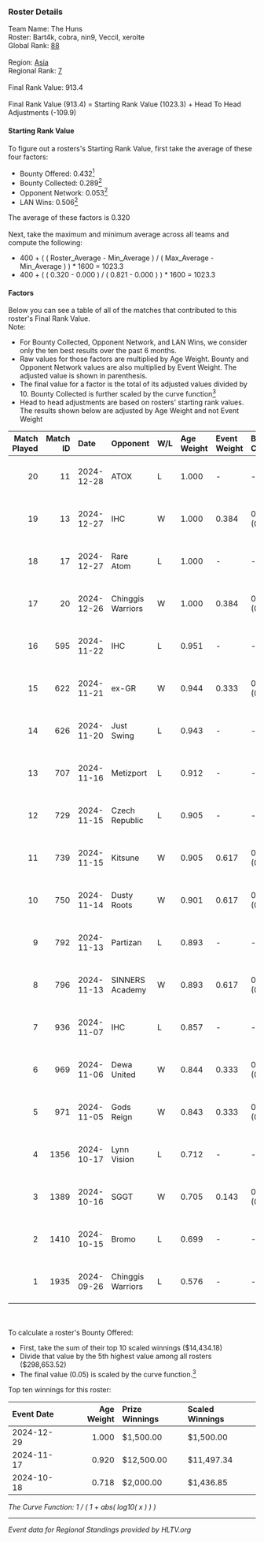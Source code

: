 ### Roster Details<br />
Team Name: The Huns<br />
Roster: Bart4k, cobra, nin9, Veccil, xerolte<br />
Global Rank: [88](../../standings_global_2024_12_31.md)<br />
<br />
Region: [Asia]( ../../standings_asia_2024_12_31.md)<br />
Regional Rank: [7]( ../../standings_asia_2024_12_31.md)<br />
<br />
Final Rank Value:  913.4<br />
<br />
Final Rank Value (913.4) = Starting Rank Value (1023.3) + Head To Head Adjustments (-109.9)<br />

#### Starting Rank Value<br />
To figure out a rosters's Starting Rank Value, first take the average of these four factors:<br />
- Bounty Offered: 0.432[<sup>1</sup>](#table2)
- Bounty Collected: 0.289[<sup>2</sup>](#table1)
- Opponent Network: 0.053[<sup>2</sup>](#table1)
- LAN Wins: 0.506[<sup>2</sup>](#table1)

The average of these factors is 0.320<br />
<br />
Next, take the maximum and minimum average across all teams and compute the following:<br />
- 400 + ( ( Roster_Average - Min_Average ) / ( Max_Average - Min_Average ) ) * 1600 = 1023.3
- 400 + ( ( 0.320 - 0.000 ) / ( 0.821 - 0.000 ) ) * 1600 = 1023.3


#### Factors<br />
Below you can see a table of all of the matches that contributed to this roster's Final Rank Value.<br />
Note:<br />

- For Bounty Collected, Opponent Network, and LAN Wins, we consider only the ten best results over the past 6 months.
- Raw values for those factors are multiplied by Age Weight. Bounty and Opponent Network values are also multiplied by Event Weight. The adjusted value is shown in parenthesis.
- The final value for a factor is the total of its adjusted values divided by 10. Bounty Collected is further scaled by the curve function[<sup>3</sup>](#curveFunction)
- Head to head adjustments are based on rosters' starting rank values. The results shown below are adjusted by Age Weight and not Event Weight
<span id="table1"></span><br />


| Match Played | Match ID | Date       | Opponent          | W/L | Age Weight | Event Weight | Bounty Collected | Opponent Network | LAN Wins  | H2H Adj. | Roster                                  |
| -: | -: | :- | :- | :- | :- | :- | :- | :- | :- | -: | :- |
|           20 |       11 | 2024-12-28 | ATOX              | L   | 1.000      | -            | -                | -                | -         |    -7.79 | Bart4k, cobra, nin9, Veccil, xerolte    |
|           19 |       13 | 2024-12-27 | IHC               | W   | 1.000      | 0.384        | 0.003 (0.001)    | 0.128 (0.049)    | 1 (1.000) |     8.15 | Bart4k, cobra, nin9, Veccil, xerolte    |
|           18 |       17 | 2024-12-27 | Rare Atom         | L   | 1.000      | -            | -                | -                | -         |   -11.94 | Bart4k, cobra, nin9, Veccil, xerolte    |
|           17 |       20 | 2024-12-26 | Chinggis Warriors | W   | 1.000      | 0.384        | 0.035 (0.013)    | 0.334 (0.128)    | 1 (1.000) |    11.36 | Bart4k, cobra, nin9, Veccil, xerolte    |
|           16 |      595 | 2024-11-22 | IHC               | L   | 0.951      | -            | -                | -                | -         |   -23.01 | Bart4k, cobra, nin9, Wonderzce, xerolte |
|           15 |      622 | 2024-11-21 | ex-GR             | W   | 0.944      | 0.333        | 0.025 (0.008)    | 0.145 (0.046)    | 0 (0.000) |     8.50 | Bart4k, cobra, nin9, Wonderzce, xerolte |
|           14 |      626 | 2024-11-20 | Just Swing        | L   | 0.943      | -            | -                | -                | -         |   -23.41 | Bart4k, cobra, nin9, Wonderzce, xerolte |
|           13 |      707 | 2024-11-16 | Metizport         | L   | 0.912      | -            | -                | -                | -         |    -4.65 | Bart4k, cobra, nin9, Wonderzce, xerolte |
|           12 |      729 | 2024-11-15 | Czech Republic    | L   | 0.905      | -            | -                | -                | -         |   -22.98 | Bart4k, cobra, nin9, Wonderzce, xerolte |
|           11 |      739 | 2024-11-15 | Kitsune           | W   | 0.905      | 0.617        | 0.008 (0.005)    | 0.000 (0.000)    | 1 (0.905) |     2.19 | Bart4k, cobra, nin9, Wonderzce, xerolte |
|           10 |      750 | 2024-11-14 | Dusty Roots       | W   | 0.901      | 0.617        | 0.004 (0.002)    | 0.340 (0.189)    | 1 (0.901) |     7.31 | Bart4k, cobra, nin9, Wonderzce, xerolte |
|            9 |      792 | 2024-11-13 | Partizan          | L   | 0.893      | -            | -                | -                | -         |    -5.62 | Bart4k, cobra, nin9, Wonderzce, xerolte |
|            8 |      796 | 2024-11-13 | SINNERS Academy   | W   | 0.893      | 0.617        | 0.003 (0.001)    | 0.078 (0.043)    | 1 (0.893) |     7.37 | Bart4k, cobra, nin9, Wonderzce, xerolte |
|            7 |      936 | 2024-11-07 | IHC               | L   | 0.857      | -            | -                | -                | -         |   -22.35 | Bart4k, cobra, nin9, Wonderzce, xerolte |
|            6 |      969 | 2024-11-06 | Dewa United       | W   | 0.844      | 0.333        | 0.000 (0.000)    | 0.052 (0.015)    | 0 (0.000) |     0.99 | Bart4k, cobra, nin9, Wonderzce, xerolte |
|            5 |      971 | 2024-11-05 | Gods Reign        | W   | 0.843      | 0.333        | 0.013 (0.004)    | 0.190 (0.053)    | 0 (0.000) |     5.39 | Bart4k, cobra, nin9, Wonderzce, xerolte |
|            4 |     1356 | 2024-10-17 | Lynn Vision       | L   | 0.712      | -            | -                | -                | -         |   -12.34 | Bart4k, cobra, nin9, Wonderzce, xerolte |
|            3 |     1389 | 2024-10-16 | SGGT              | W   | 0.705      | 0.143        | 0.003 (0.000)    | 0.114 (0.012)    | 0 (0.000) |     3.64 | Bart4k, cobra, nin9, Wonderzce, xerolte |
|            2 |     1410 | 2024-10-15 | Bromo             | L   | 0.699      | -            | -                | -                | -         |   -18.91 | Bart4k, cobra, nin9, Wonderzce, xerolte |
|            1 |     1935 | 2024-09-26 | Chinggis Warriors | L   | 0.576      | -            | -                | -                | -         |   -11.82 | Bart4k, cobra, ncl, nin9, Wonderzce     |

<br />
<span id="table2"></span><br />
To calculate a roster's Bounty Offered:<br />

- First, take the sum of their top 10 scaled winnings ($14,434.18)
- Divide that value by the 5th highest value among all rosters ($298,653.52)
- The final value (0.05) is scaled by the curve function.[<sup>3</sup>](#curveFunction)

Top ten winnings for this roster:<br />

| Event Date | Age Weight | Prize Winnings | Scaled Winnings |
| :- | -: | :- | :- |
| 2024-12-29 |      1.000 | $1,500.00      | $1,500.00       |
| 2024-11-17 |      0.920 | $12,500.00     | $11,497.34      |
| 2024-10-18 |      0.718 | $2,000.00      | $1,436.85       |


<span id="curveFunction"></span>_The Curve Function: 1 / ( 1 + abs( log10( x ) ) )_<br />

---
_Event data for Regional Standings provided by HLTV.org_<br />
